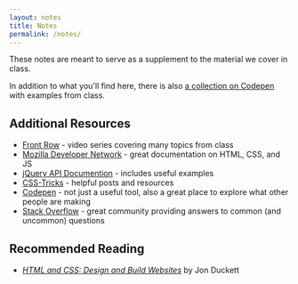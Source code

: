 ```yaml
---
layout: notes
title: Notes
permalink: /notes/
---
```


These notes are meant to serve as a supplement to the material we cover in class.

In addition to what you'll find here, there is also [a collection on Codepen](http://codepen.io/collection/zCFys/) with examples from class.

Additional Resources
--------------------

* [Front Row](https://generalassemb.ly/online) - video series covering many topics from class
* [Mozilla Developer Network](https://developer.mozilla.org/en-US/) - great documentation on HTML, CSS, and JS
* [jQuery API Documention](http://api.jquery.com) - includes useful examples
* [CSS-Tricks](http://css-tricks.com) - helpful posts and resources
* [Codepen](http://codepen.io) - not just a useful tool, also a great place to explore what other people are making
* [Stack Overflow](http://stackoverflow.com) - great community providing answers to common (and uncommon) questions


Recommended Reading
-------------------

* [<cite>HTML and CSS: Design and Build Websites</cite>](http://www.htmlandcssbook.com) by Jon Duckett

